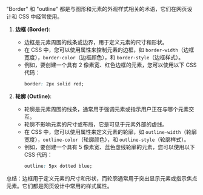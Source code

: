 "Border" 和 "outline" 都是与图形和元素的外观样式相关的术语，它们在网页设计和 CSS 中经常使用。

1. **边框 (Border)**:
   - 边框是元素周围的线条或边界，用于定义元素的尺寸和形状。
   - 在 CSS 中，您可以使用属性来控制元素的边框，如 `border-width`（边框宽度），`border-color`（边框颜色），和 `border-style`（边框样式）。
   - 例如，要创建一个具有 2 像素宽、红色边框的元素，您可以使用以下 CSS 代码：
     ```css
     border: 2px solid red;
     ```

2. **轮廓 (Outline)**:
   - 轮廓是元素周围的线条，通常用于强调元素或指示用户正在与哪个元素交互。
   - 轮廓不影响元素的尺寸或布局，它是可见于元素外部的虚线。
   - 在 CSS 中，您可以使用属性来定义元素的轮廓，如 `outline-width`（轮廓宽度），`outline-color`（轮廓颜色），和 `outline-style`（轮廓样式）。
   - 例如，要创建一个具有 5 像素宽、蓝色虚线轮廓的元素，您可以使用以下 CSS 代码：
     ```css
     outline: 5px dotted blue;
     ```

总结：边框用于定义元素的尺寸和形状，而轮廓通常用于突出显示元素或指示焦点元素。它们都是网页设计中常用的样式属性。